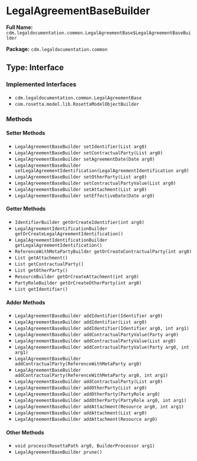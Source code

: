 # LegalAgreementBaseBuilder

**Full Name:** `cdm.legaldocumentation.common.LegalAgreementBase$LegalAgreementBaseBuilder`

**Package:** `cdm.legaldocumentation.common`

## Type: Interface

### Implemented Interfaces

- `cdm.legaldocumentation.common.LegalAgreementBase`
- `com.rosetta.model.lib.RosettaModelObjectBuilder`

### Methods

#### Setter Methods

- `LegalAgreementBaseBuilder setIdentifier(List arg0)`
- `LegalAgreementBaseBuilder setContractualParty(List arg0)`
- `LegalAgreementBaseBuilder setAgreementDate(Date arg0)`
- `LegalAgreementBaseBuilder setLegalAgreementIdentification(LegalAgreementIdentification arg0)`
- `LegalAgreementBaseBuilder setOtherParty(List arg0)`
- `LegalAgreementBaseBuilder setContractualPartyValue(List arg0)`
- `LegalAgreementBaseBuilder setAttachment(List arg0)`
- `LegalAgreementBaseBuilder setEffectiveDate(Date arg0)`

#### Getter Methods

- `IdentifierBuilder getOrCreateIdentifier(int arg0)`
- `LegalAgreementIdentificationBuilder getOrCreateLegalAgreementIdentification()`
- `LegalAgreementIdentificationBuilder getLegalAgreementIdentification()`
- `ReferenceWithMetaPartyBuilder getOrCreateContractualParty(int arg0)`
- `List getAttachment()`
- `List getContractualParty()`
- `List getOtherParty()`
- `ResourceBuilder getOrCreateAttachment(int arg0)`
- `PartyRoleBuilder getOrCreateOtherParty(int arg0)`
- `List getIdentifier()`

#### Adder Methods

- `LegalAgreementBaseBuilder addIdentifier(Identifier arg0)`
- `LegalAgreementBaseBuilder addIdentifier(List arg0)`
- `LegalAgreementBaseBuilder addIdentifier(Identifier arg0, int arg1)`
- `LegalAgreementBaseBuilder addContractualPartyValue(Party arg0)`
- `LegalAgreementBaseBuilder addContractualPartyValue(List arg0)`
- `LegalAgreementBaseBuilder addContractualPartyValue(Party arg0, int arg1)`
- `LegalAgreementBaseBuilder addContractualParty(ReferenceWithMetaParty arg0)`
- `LegalAgreementBaseBuilder addContractualParty(ReferenceWithMetaParty arg0, int arg1)`
- `LegalAgreementBaseBuilder addContractualParty(List arg0)`
- `LegalAgreementBaseBuilder addOtherParty(List arg0)`
- `LegalAgreementBaseBuilder addOtherParty(PartyRole arg0)`
- `LegalAgreementBaseBuilder addOtherParty(PartyRole arg0, int arg1)`
- `LegalAgreementBaseBuilder addAttachment(Resource arg0, int arg1)`
- `LegalAgreementBaseBuilder addAttachment(List arg0)`
- `LegalAgreementBaseBuilder addAttachment(Resource arg0)`

#### Other Methods

- `void process(RosettaPath arg0, BuilderProcessor arg1)`
- `LegalAgreementBaseBuilder prune()`

